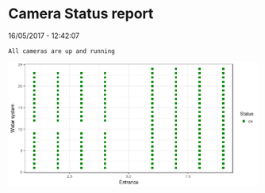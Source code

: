 Camera Status report
================
16/05/2017 - 12:42:07

    All cameras are up and running

![](camreport_files/figure-markdown_github/unnamed-chunk-2-1.png)
